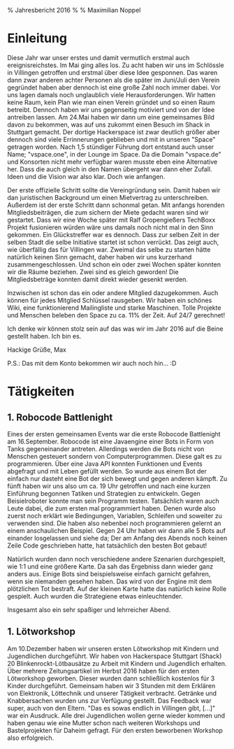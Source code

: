 % Jahresbericht 2016
%
% Maximilian Noppel

# Einleitung
Diese Jahr war unser erstes und damit vermutlich erstmal auch ereignisreichstes. Im Mai ging alles los. Zu acht haben wir uns im Schlössle in Villingen getroffen und erstmal über diese Idee gesponnen. Das waren dann zwar anderen achter Personen als die später im Juni/Juli den Verein gegründet haben aber dennoch ist eine große Zahl noch immer dabei. Vor uns lagen damals noch unglaublich viele Herausforderungen. Wir hatten keine Raum, kein Plan wie man einen Verein gründet und so einen Raum betreibt. Dennoch haben wir uns gegenseitig motiviert und von der Idee antreiben lassen. Am 24.Mai haben wir dann um eine gemeinsames Bild davon zu bekommen, was auf uns zukommt einen Besuch im Shack in Stuttgart gemacht. Der dortige Hackerspace ist zwar deutlich größer aber dennoch sind viele Errinnerungen geblieben und mit in unseren "Space" getragen worden. Nach 1,5 stündiger Führung dort entstand auch unser Name; "vspace.one", in der Lounge im Space. Da die Domain "vspace.de" und Konsorten nicht mehr verfügbar waren musste eben eine Alternative her. Dass die auch gleich in den Namen übergeht war dann eher Zufall. Ideen und die Vision war also klar. Doch wie anfangen.

Der erste offizielle Schritt sollte die Vereingründung sein. Damit haben wir dan juristischen Background um einen Mietvertrag zu unterschreiben. Außerdem ist der erste Schritt dann schonmal getan. Mit anfangs horenden Mitgliedsbeiträgen, die zum sichern der Miete gedacht waren sind wir gestartet. Dass wir eine Woche später mit Ralf Gropengießers TechBoxx Projekt fusionieren würden wäre uns damals noch nicht mal in den Sinn gekommen. Ein Glückstreffer war es dennoch. Dass zur selben Zeit in der selben Stadt die selbe Initiative startet ist schon verrückt. Das zeigt auch, wie überfällig das für Villingen war. Zweimal das selbe zu starten hätte natürlich keinen Sinn gemacht, daher haben wir uns kurzerhand zusammengeschlossen. Und schon ein oder zwei Wochen später konnten wir die Räume beziehen. Zwei sind es gleich geworden! Die Mitgliedsbeträge konnten damit direkt wieder gesenkt werden. 

Inzwischen ist schon das ein oder andere Mitglied dazugekommen. Auch können für jedes Mitglied Schlüssel rausgeben. Wir haben ein schönes Wiki, eine funktionierend Mailingliste und starke Maschinen. Tolle Projekte und Menschen beleben den Space zu ca. 11% der Zeit. Auf 24/7 gerechnet!

Ich denke wir können stolz sein auf das was wir im Jahr 2016 auf die Beine gestellt haben. Ich bin es.

Hackige Grüße,
Max

P.S.: Das mit dem Konto bekommen wir auch noch hin... :D


# Tätigkeiten
## 1. Robocode Battlenight
Eines der ersten gemeinsamen Events war die erste Robocode Battlenight am 16.September. Robocode ist eine Javaengine einer Bots in Form von Tanks gegeneinander antreten. Allerdings werden die Bots nicht von Menschen gesteuert sondern von Computerprogrammen. Diese galt es zu programmieren. Über eine Java API konnten Funktionen und Events abgefragt und mit Leben gefüllt werden. So wurde aus einem Bot der einfach nur dasteht eine Bot der sich bewegt und gegen anderen kämpft. Zu fünft haben wir uns also um ca. 19 Uhr getroffen und nach eine kurzen Einführung begonnen Tatiken und Strategien zu entwickeln. Gegen Beisielroboter konnte man sein Programm testen. Tatsächlich waren auch Leute dabei, die zum ersten mal programmiert haben. Denen wurde also zuerst noch erklärt wie Bedingungen, Variablen, Schleifen und soweiter zu verwenden sind. Die haben also nebenbei noch programmieren gelernt an einem anschaulichen Beispiel. Gegen 24 Uhr haben wir dann alle 5 Bots auf einander losgelassen und siehe da; Der am Anfang des Abends noch keinen Zeile Code geschrieben hatte, hat tatsächlich den besten Bot gebaut!

Natürlich wurden dann noch verschiedene andere Szenarien durchgespielt, wie 1:1 und eine größere Karte. Da sah das Ergebniss dann wieder ganz anders aus. Einige Bots sind beispielsweise einfach garnicht gefahren, wenn sie niemanden gesehen haben. Das wird von der Engine mit dem plötzlichen Tot bestraft. Auf der kleinen Karte hatte das natürlich keine Rolle gespielt. Auch wurden die Strategiene etwas einleuchtender.

Insgesamt also ein sehr spaßiger und lehrreicher Abend.

## 1. Lötworkshop
Am 10.Dezember haben wir unseren ersten Lötworkshop mit Kindern und Jugendlichen durchgeführt. Wir haben von Hackerspace Stuttgart (Shack) 20 Blinkenrockt-Lötbausätze zu Arbeit mit Kindern und Jugendlich erhalten. Über mehrere Zeitungsartikel im Herbst 2016 haben für den ersten Lötworkshop geworben. Dieser wurden dann schließlich kostenlos für 3 Kinder durchgeführt. Gemeinsam haben wir 3 Stunden mit dem Erklären von Elektronik, Löttechnik und unserer Tätigkeit verbracht. Getränke und Knabbersachen wurden uns zur Verfügung gestellt. Das Feedback war super, auch von den Eltern. "Das es sowas endlich in Villingen gibt, [...]" war ein Ausdruck. Alle drei Jugendlichen wollen gerne wieder kommen und haben genau wie eine Mutter schon nach weiteren Workshops und Bastelprojekten für Daheim gefragt. Für den ersten beworbenen Workshop also erfolgreich.
